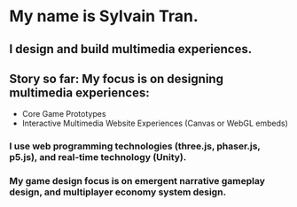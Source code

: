 # My name is Sylvain Tran.
## I design and build multimedia experiences.
## Story so far: My focus is on designing multimedia experiences:
- Core Game Prototypes
- Interactive Multimedia Website Experiences (Canvas or WebGL embeds)

### I use web programming technologies (three.js, phaser.js, p5.js), and real-time technology (Unity). 
### My game design focus is on **emergent narrative gameplay design**, and **multiplayer economy system design**.
